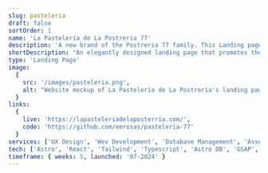 ```yaml
---
slug: pasteleria
draft: false
sortOrder: 1
name: 'La Pastelería de La Postreria 77'
description: 'A new brand of the Postreria 77 family. This Landing page was created to promote the new brand and its products. It was built in record time using Astro and Astro DB to manage the products and categories. The website features a dynamic menu and an elegantly designed interface.'
shortDescription: "An elegantly designed landing page that promotes the brand's desserts and branches."
type: 'Landing Page'
image:
  {
    src: '/images/pasteleria.png',
    alt: "Website mockup of La Pastelería de La Postreria's landing page"
  }
links:
  {
    live: 'https://lapasteleriadelaposterria.com/',
    code: 'https://github.com/emrosas/pasteleria-77'
  }
services: ['UX Design', 'Wev Development', 'Database Management', 'Asset Creation']
tech: ['Astro', 'React', 'Tailwind', 'Typescript', 'Astro DB', 'GSAP', 'Rive', 'Vercel']
timeframe: { weeks: 5, launched: '07-2024' }
---
```

